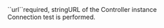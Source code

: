 <tr><td>``url``</td><td>required, string</td><td>URL of the Controller instance<br/>Connection test is performed.</td><td></td><td></td></tr>
    